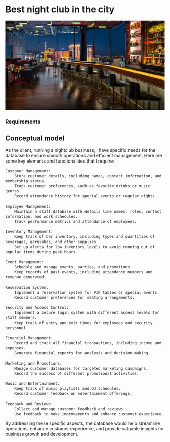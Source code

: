 # Best night club in the city

![img](skybar.png)

### Requirements
## Conceptual model

As the client, running a nightclub business, I have specific needs for the database to ensure smooth operations and efficient management. Here are some key elements and functionalities that I require:

    Customer Management:
        Store customer details, including names, contact information, and membership status.
        Track customer preferences, such as favorite drinks or music genres.
        Record attendance history for special events or regular nights.

    Employee Management:
        Maintain a staff database with details like names, roles, contact information, and work schedules.
        Track performance metrics and attendance of employees.

    Inventory Management:
        Keep track of bar inventory, including types and quantities of beverages, garnishes, and other supplies.
        Set up alerts for low inventory levels to avoid running out of popular items during peak hours.

    Event Management:
        Schedule and manage events, parties, and promotions.
        Keep records of past events, including attendance numbers and revenue generated.

    Reservation System:
        Implement a reservation system for VIP tables or special events.
        Record customer preferences for seating arrangements.

    Security and Access Control:
        Implement a secure login system with different access levels for staff members.
        Keep track of entry and exit times for employees and security personnel.

    Financial Management:
        Record and track all financial transactions, including income and expenses.
        Generate financial reports for analysis and decision-making.

    Marketing and Promotions:
        Manage customer databases for targeted marketing campaigns.
        Record the success of different promotional activities.

    Music and Entertainment:
        Keep track of music playlists and DJ schedules.
        Record customer feedback on entertainment offerings.

    Feedback and Reviews:
        Collect and manage customer feedback and reviews.
        Use feedback to make improvements and enhance customer experience.

By addressing these specific aspects, the database would help streamline operations, enhance customer experience, and provide valuable insights for business growth and development.